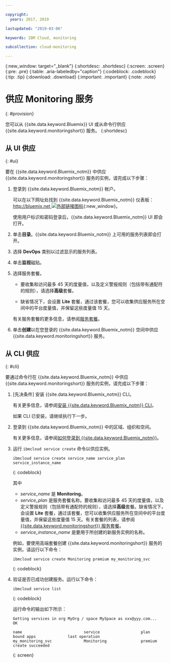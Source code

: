 ```yaml
---

copyright:
  years: 2017, 2019

lastupdated: "2019-03-06"

keywords: IBM Cloud, monitoring

subcollection: cloud-monitoring

---
```


{:new_window: target="_blank"}
{:shortdesc: .shortdesc}
{:screen: .screen}
{:pre: .pre}
{:table: .aria-labeledby="caption"}
{:codeblock: .codeblock}
{:tip: .tip}
{:download: .download}
{:important: .important}
{:note: .note}


# 供应 Monitoring 服务
{: #provision}

您可以从 {{site.data.keyword.Bluemix}} UI 或从命令行供应 {{site.data.keyword.monitoringshort}} 服务。
{:shortdesc}


## 从 UI 供应
{: #ui}

要在 {{site.data.keyword.Bluemix_notm}} 中供应 {{site.data.keyword.monitoringshort}} 服务的实例，请完成以下步骤：

1. 登录到 {{site.data.keyword.Bluemix_notm}} 帐户。

    可以在以下网址处找到 {{site.data.keyword.Bluemix_notm}} 仪表板：[http://bluemix.net ![外部链接图标](../../../icons/launch-glyph.svg "外部链接图标")](http://bluemix.net){:new_window}。
    
	使用用户标识和密码登录后，{{site.data.keyword.Bluemix_notm}} UI 即会打开。

2. 单击**目录**。{{site.data.keyword.Bluemix_notm}} 上可用的服务列表即会打开。

3. 选择 **DevOps** 类别以过滤显示的服务列表。

4. 单击**监视**磁贴。

5. 选择服务套餐。 

    * 要收集和访问最多 45 天的度量值，以及定义警报规则（包括带有通配符的规则），请选择**高级**套餐。 
	
	* 缺省情况下，会设置 **Lite** 套餐，通过该套餐，您可以收集供应服务所在空间中的平台度量值，并保留这些度量值 15 天。 

    有关服务套餐的更多信息，请参阅[服务套餐](/docs/services/cloud-monitoring?topic=cloud-monitoring-monitoring_ov#plan)。
	
6. 单击**创建**以在您登录的 {{site.data.keyword.Bluemix_notm}} 空间中供应 {{site.data.keyword.monitoringshort}} 服务。
  
 

## 从 CLI 供应
{: #cli}

要通过命令行在 {{site.data.keyword.Bluemix_notm}} 中供应 {{site.data.keyword.monitoringshort}} 服务的实例，请完成以下步骤：

1. [先决条件] 安装 {{site.data.keyword.Bluemix_notm}} CLI。

   有关更多信息，请参阅[安装 {{site.data.keyword.Bluemix_notm}} CLI](/docs/cli?topic=cloud-cli-ibmcloud-cli#overview)。
   
   如果 CLI 已安装，请继续执行下一步。
    
2. 登录到 {{site.data.keyword.Bluemix_notm}} 中的区域、组织和空间。 

    有关更多信息，请参阅[如何登录到 {{site.data.keyword.Bluemix_notm}}](/docs/services/cloud-monitoring/qa?topic=cloud-monitoring-cli_qa#login)。
	
3. 运行 `ibmcloud service create` 命令以供应实例。

    ```
	ibmcloud service create service_name service_plan service_instance_name
	```
	{: codeblock}
    
    其中
    	
    * *service_name* 是 **Monitoring**。
    * *service_plan* 是服务套餐名称。要收集和访问最多 45 天的度量值，以及定义警报规则（包括带有通配符的规则），请选择**高级**套餐。缺省情况下，会设置 **Lite** 套餐，通过该套餐，您可以收集供应服务所在空间中的平台度量值，并保留这些度量值 15 天。有关套餐的列表，请参阅 [{{site.data.keyword.monitoringshort}} 服务套餐](/docs/services/cloud-monitoring?topic=cloud-monitoring-monitoring_ov#plan)。
    * *service_instance_name* 是要用于所创建的新服务实例的名称。
    
    例如，要使用高端套餐创建 {{site.data.keyword.monitoringshort}} 服务的实例，请运行以下命令：
	
	
    
	```
	ibmcloud service create Monitoring premium my_monitoring_svc
	```
	{: codeblock}
    
4. 验证是否已成功创建服务。运行以下命令：

    ```	
	ibmcloud service list
	```
	{: codeblock}
	
	运行命令的输出如下所示：
	
	```
    Getting services in org MyOrg / space MySpace as xxx@yyy.com...
    OK
    
    name                           service                  plan                   bound apps              last operation
    my_monitoring_svc              Monitoring               premium                                        create succeeded
	```
	{: screen}

	



